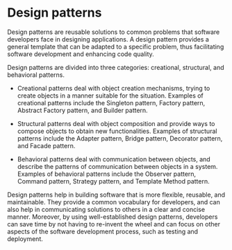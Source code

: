 # Design patterns

Design patterns are reusable solutions to common problems that software developers face in designing applications. A design pattern provides a general template that can be adapted to a specific problem, thus facilitating software development and enhancing code quality.

Design patterns are divided into three categories: creational, structural, and behavioral patterns.

* Creational patterns deal with object creation mechanisms, trying to create objects in a manner suitable for the situation. Examples of creational patterns include the Singleton pattern, Factory pattern, Abstract Factory pattern, and Builder pattern.

* Structural patterns deal with object composition and provide ways to compose objects to obtain new functionalities. Examples of structural patterns include the Adapter pattern, Bridge pattern, Decorator pattern, and Facade pattern.

* Behavioral patterns deal with communication between objects, and describe the patterns of communication between objects in a system. Examples of behavioral patterns include the Observer pattern, Command pattern, Strategy pattern, and Template Method pattern.

Design patterns help in building software that is more flexible, reusable, and maintainable. They provide a common vocabulary for developers, and can also help in communicating solutions to others in a clear and concise manner. Moreover, by using well-established design patterns, developers can save time by not having to re-invent the wheel and can focus on other aspects of the software development process, such as testing and deployment.